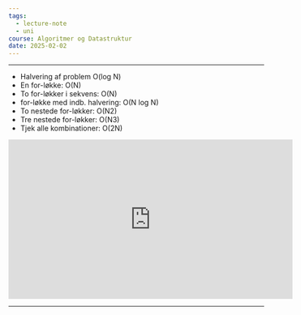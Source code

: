 ```yaml
---
tags:
  - lecture-note
  - uni
course: Algoritmer og Datastruktur
date: 2025-02-02
---
```

--- 
* Halvering af problem O(log N)
* En for-løkke: O(N)
* To for-løkker i sekvens: O(N)
* for-løkke med indb. halvering: O(N log N)
* To nestede for-løkker: O(N2)
* Tre nestede for-løkker: O(N3)
* Tjek alle kombinationer: O(2N)

<iframe width="560" height="315" src="https://www.youtube.com/embed/XMUe3zFhM5c?si=GbljzDCHAX2tDfIO" title="YouTube video player" frameborder="0" allow="accelerometer; autoplay; clipboard-write; encrypted-media; gyroscope; picture-in-picture; web-share" referrerpolicy="strict-origin-when-cross-origin" allowfullscreen></iframe>

---
